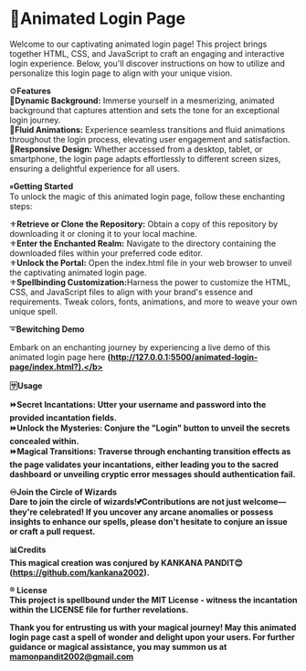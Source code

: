 # 🤖Animated Login Page
Welcome to our captivating animated login page! This project brings together HTML, CSS, and JavaScript to craft an engaging and interactive login experience. Below, you'll discover instructions on how to utilize and personalize this login page to align with your unique vision.<br>

⚙️<b>Features</b><br>
💎<b>Dynamic Background:</b> Immerse yourself in a mesmerizing, animated background that captures attention and sets the tone for an exceptional login journey.<br>
💎<b>Fluid Animations:</b> Experience seamless transitions and fluid animations throughout the login process, elevating user engagement and satisfaction.<br>
💎<b>Responsive Design:</b> Whether accessed from a desktop, tablet, or smartphone, the login page adapts effortlessly to different screen sizes, ensuring a delightful experience for all users.<br>


⏸<b>Getting Started</b><br>
To unlock the magic of this animated login page, follow these enchanting steps:<br>

⚜️<b>Retrieve or Clone the Repository:</b> Obtain a copy of this repository by downloading it or cloning it to your local machine.<br>
⚜️<b>Enter the Enchanted Realm:</b> Navigate to the directory containing the downloaded files within your preferred code editor.<br>
⚜️<b>Unlock the Portal:</b> Open the index.html file in your web browser to unveil the captivating animated login page.<br>
⚜️<b>Spellbinding Customization:</b>Harness the power to customize the HTML, CSS, and JavaScript files to align with your brand's essence and requirements. Tweak colors, fonts, animations, and more to weave your own unique spell.<br>

➰<b>Bewitching Demo</b><br>

Embark on an enchanting journey by experiencing a live demo of this animated login page here <b>(http://127.0.0.1:5500/animated-login-page/index.html?).</b><br>


🈂️<b>Usage</b><br>

⏩<b>Secret Incantations:</b> Utter your username and password into the provided incantation fields.<br>
⏩<b>Unlock the Mysteries:</b> Conjure the "Login" button to unveil the secrets concealed within.<br>
⏩<b>Magical Transitions:</b> Traverse through enchanting transition effects as the page validates your incantations, either leading you to the sacred dashboard or unveiling cryptic error messages should authentication fail.<br>

♾<b>Join the Circle of Wizards</b><br>
Dare to join the circle of wizards!💕Contributions are not just welcome—they're celebrated! If you uncover any arcane anomalies or possess insights to enhance our spells, please don't hesitate to conjure an issue or craft a pull request.<br>

📊<b>Credits</b><br>
This magical creation was conjured by KANKANA PANDIT😊 <B>(https://github.com/kankana2002).</B><br>

®️ <b>License</b><br>
This project is spellbound under the MIT License - witness the incantation within the LICENSE file for further revelations.<br>

Thank you for entrusting us with your magical journey! May this animated login page cast a spell of wonder and delight upon your users. For further guidance or magical assistance, you may summon us at <b>mamonpandit2002@gmail.com</b>

